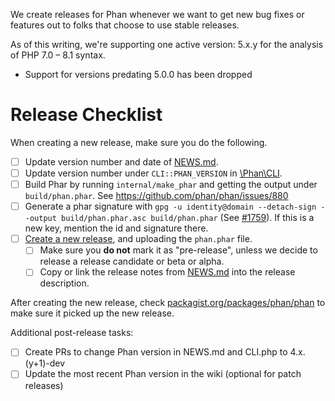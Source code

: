 We create releases for Phan whenever we want to get new bug fixes or features out to folks that choose to use stable releases.

As of this writing, we're supporting one active version: 5.x.y for the analysis of PHP 7.0 – 8.1 syntax.

- Support for versions predating 5.0.0 has been dropped

# Release Checklist

When creating a new release, make sure you do the following.

- [ ] Update version number and date of [NEWS.md](https://github.com/phan/phan/blob/v5/NEWS.md).
- [ ] Update version number under `CLI::PHAN_VERSION` in [\Phan\CLI](https://github.com/phan/phan/blob/v5/src/Phan/CLI.php#L59).
- [ ] Build Phar by running `internal/make_phar` and getting the output under `build/phan.phar`. See https://github.com/phan/phan/issues/880
- [ ] Generate a phar signature with `gpg -u identity@domain --detach-sign --output build/phan.phar.asc build/phan.phar` (See [#1759](https://github.com/phan/phan/issues/1759)). If this is a new key, mention the id and signature there.
- [ ] [Create a new release](https://github.com/phan/phan/releases), and uploading the `phan.phar` file.
  - [ ] Make sure you **do not** mark it as "pre-release", unless we decide to release a release candidate or beta or alpha.
  - [ ] Copy or link the release notes from [NEWS.md](https://github.com/phan/phan/blob/v5/NEWS.md) into the release description.

After creating the new release, check [packagist.org/packages/phan/phan](https://packagist.org/packages/phan/phan) to make sure it picked up the new release.

Additional post-release tasks:

- [ ] Create PRs to change Phan version in NEWS.md and CLI.php to 4.x.(y+1)-dev
- [ ] Update the most recent Phan version in the wiki (optional for patch releases)
